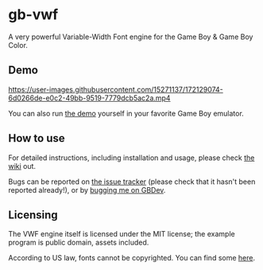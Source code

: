 # gb-vwf

A very powerful Variable-Width Font engine for the Game Boy & Game Boy Color.

## Demo

https://user-images.githubusercontent.com/15271137/172129074-6d0266de-e0c2-49bb-9519-7779dcb5ac2a.mp4

You can also run [the demo](https://github.com/ISSOtm/gb-vwf/releases/download/v1.0.0/vwf.gb) yourself in your favorite Game Boy emulator.

## How to use

For detailed instructions, including installation and usage, please check [the wiki](https://github.com/ISSOtm/gb-vwf/wiki) out.

Bugs can be reported on [the issue tracker](https://github.com/ISSOtm/gb-vwf/issues) (please check that it hasn't been reported already!), or by [bugging me on GBDev](https://gbdev.io/chat).

## Licensing

The VWF engine itself is licensed under the MIT license; the example program is public domain, assets included.

According to US law, fonts cannot be copyrighted. You can find some [here](https://github.com/pinobatch/bitmap-fonts/tree/master/vwf).
